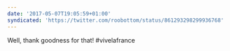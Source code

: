 ```yaml
---
date: '2017-05-07T19:05:59+01:00'
syndicated: 'https://twitter.com/roobottom/status/861293298299936768'
---
```

Well, thank goodness for that! #vivelafrance
